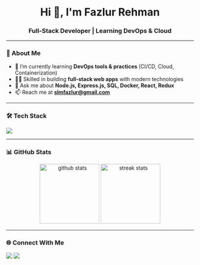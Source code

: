 <h1 align="center">Hi 👋, I'm Fazlur Rehman</h1>
<h3 align="center">Full-Stack Developer | Learning DevOps & Cloud</h3>

---

### 🚀 About Me
- 🌱 I’m currently learning **DevOps tools & practices** (CI/CD, Cloud, Containerization)
- 🧑‍💻 Skilled in building **full-stack web apps** with modern technologies
- 💬 Ask me about **Node.js, Express.js, SQL, Docker, React, Redux**
- 📫 Reach me at **slmfazlur@gmail.com**

---

### 🛠️ Tech Stack
<p align="left">
  <img src="https://skillicons.dev/icons?i=js,react,redux,vite,nodejs,express,html,css,mysql,docker,git,github,cloudinary,python,tailwindcss," />
</p>

---

### 📊 GitHub Stats
<p align="center">
  <img src="https://github-readme-stats.vercel.app/api?username=Fazlur4471&show_icons=true&theme=radical" alt="github stats" height="160"/>
  <img src="https://github-readme-streak-stats.herokuapp.com/?user=Fazlur4471&theme=radical" alt="streak stats" height="160"/>
</p>

---

### 🌐 Connect With Me
<p align="left">
<a href="https://linkedin.com/in/fazlur-rehman4471" target="https://www.linkedin.com/in/fazlur-rehman-137933211/"><img src="https://skillicons.dev/icons?i=linkedin" /></a>
<a href="mailto:slmfazlur@gmail.com" target="blank"><img src="https://skillicons.dev/icons?i=gmail" /></a>
</p>
